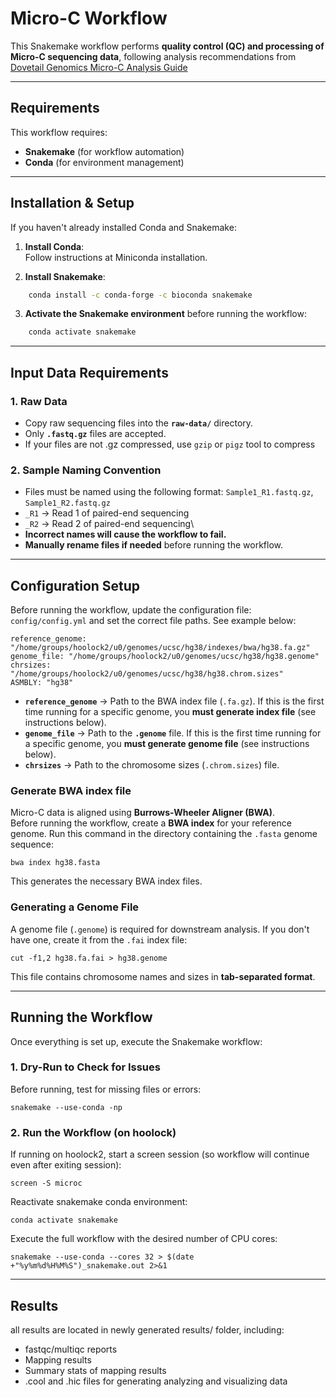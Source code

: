 # Micro-C Workflow

This Snakemake workflow performs **quality control (QC) and processing of Micro-C sequencing data**, following analysis recommendations from [Dovetail Genomics Micro-C Analysis Guide](https://micro-c.readthedocs.io/en/latest/index.html)

***
## Requirements
This workflow requires:
-   **Snakemake** (for workflow automation)
-   **Conda** (for environment management)

***
## Installation & Setup
If you haven't already installed Conda and Snakemake:
1.  **Install Conda**:\
    Follow instructions at Miniconda installation.

2.  **Install Snakemake**:
```bash
    conda install -c conda-forge -c bioconda snakemake
```

3.  **Activate the Snakemake environment** before running the workflow:
```bash
    conda activate snakemake
```

***
## Input Data Requirements

### 1. Raw Data
- Copy raw sequencing files into the **`raw-data/`** directory.
-   Only **`.fastq.gz`** files are accepted.
-   If your files are not .gz compressed, use `gzip` or `pigz` tool to compress

### 2. Sample Naming Convention
- Files must be named using the following format: `Sample1_R1.fastq.gz`, `Sample1_R2.fastq.gz`
-   `_R1` → Read 1 of paired-end sequencing
-   `_R2` → Read 2 of paired-end sequencing\
- **Incorrect names will cause the workflow to fail.**
- **Manually rename files if needed** before running the workflow.

***
## Configuration Setup
Before running the workflow, update the configuration file: `config/config.yml` and set the correct file paths. See example below:

```
reference_genome: "/home/groups/hoolock2/u0/genomes/ucsc/hg38/indexes/bwa/hg38.fa.gz"
genome_file: "/home/groups/hoolock2/u0/genomes/ucsc/hg38/hg38.genome"
chrsizes: "/home/groups/hoolock2/u0/genomes/ucsc/hg38/hg38.chrom.sizes"
ASMBLY: "hg38"
```
- **`reference_genome`** → Path to the BWA index file (`.fa.gz`). If this is the first time running for a specific genome, you **must generate index file** (see instructions below).
- **`genome_file`** → Path to the **`.genome`** file. If this is the first time running for a specific genome, you **must generate genome file** (see instructions below).
-   **`chrsizes`** → Path to the chromosome sizes (`.chrom.sizes`) file.


### Generate BWA index file
Micro-C data is aligned using **Burrows-Wheeler Aligner (BWA)**.\
Before running the workflow, create a **BWA index** for your reference genome.
Run this command in the directory containing the `.fasta` genome sequence:
```
bwa index hg38.fasta
```
This generates the necessary BWA index files.


### Generating a Genome File
A genome file (`.genome`) is required for downstream analysis. If you don't have one, create it from the `.fai` index file:

```
cut -f1,2 hg38.fa.fai > hg38.genome
```

This file contains chromosome names and sizes in **tab-separated format**.

***
## Running the Workflow
Once everything is set up, execute the Snakemake workflow:

### 1. Dry-Run to Check for Issues
Before running, test for missing files or errors:
```
snakemake --use-conda -np
```

### 2. Run the Workflow (on hoolock)

If running on hoolock2, start a screen session (so workflow will continue even after exiting session):
```
screen -S microc
```

Reactivate snakemake conda environment:
```
conda activate snakemake
```

Execute the full workflow with the desired number of CPU cores:
```
snakemake --use-conda --cores 32 > $(date +"%y%m%d%H%M%S")_snakemake.out 2>&1
```

***
## Results
all results are located in newly generated results/ folder, including:
- fastqc/multiqc reports
- Mapping results
- Summary stats of mapping results
- .cool and .hic files for generating analyzing and visualizing data
 



